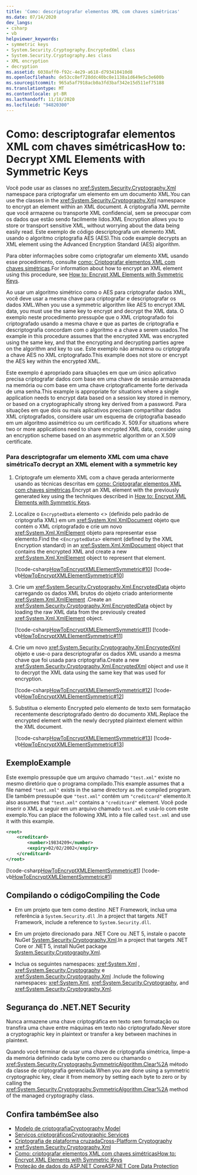 ```yaml
---
title: 'Como: descriptografar elementos XML com chaves simétricas'
ms.date: 07/14/2020
dev_langs:
- csharp
- vb
helpviewer_keywords:
- symmetric keys
- System.Security.Cryptography.EncryptedXml class
- System.Security.Cryptography.Aes class
- XML encryption
- decryption
ms.assetid: 6038aff0-f92c-4e29-a618-d793410410d8
ms.openlocfilehash: de53cc8ef728ddc40bc8e1138a1d649e5c3e600b
ms.sourcegitcommit: 965a5af7918acb0a3fd3baf342e15d511ef75188
ms.translationtype: MT
ms.contentlocale: pt-BR
ms.lasthandoff: 11/18/2020
ms.locfileid: "94820300"
---
```

# <a name="how-to-decrypt-xml-elements-with-symmetric-keys"></a><span data-ttu-id="4c95a-102">Como: descriptografar elementos XML com chaves simétricas</span><span class="sxs-lookup"><span data-stu-id="4c95a-102">How to: Decrypt XML Elements with Symmetric Keys</span></span>

<span data-ttu-id="4c95a-103">Você pode usar as classes no <xref:System.Security.Cryptography.Xml> namespace para criptografar um elemento em um documento XML.</span><span class="sxs-lookup"><span data-stu-id="4c95a-103">You can use the classes in the <xref:System.Security.Cryptography.Xml> namespace to encrypt an element within an XML document.</span></span>  <span data-ttu-id="4c95a-104">A criptografia XML permite que você armazene ou transporte XML confidencial, sem se preocupar com os dados que estão sendo facilmente lidos.</span><span class="sxs-lookup"><span data-stu-id="4c95a-104">XML Encryption allows you to store or transport sensitive XML, without worrying about the data being easily read.</span></span>  <span data-ttu-id="4c95a-105">Este exemplo de código descriptografa um elemento XML usando o algoritmo criptografia AES (AES).</span><span class="sxs-lookup"><span data-stu-id="4c95a-105">This code example decrypts an XML element using the Advanced Encryption Standard (AES) algorithm.</span></span>
  
 <span data-ttu-id="4c95a-106">Para obter informações sobre como criptografar um elemento XML usando esse procedimento, consulte [como: Criptografar elementos XML com chaves simétricas](how-to-encrypt-xml-elements-with-symmetric-keys.md).</span><span class="sxs-lookup"><span data-stu-id="4c95a-106">For information about how to encrypt an XML element using this procedure, see [How to: Encrypt XML Elements with Symmetric Keys](how-to-encrypt-xml-elements-with-symmetric-keys.md).</span></span>  
  
 <span data-ttu-id="4c95a-107">Ao usar um algoritmo simétrico como o AES para criptografar dados XML, você deve usar a mesma chave para criptografar e descriptografar os dados XML.</span><span class="sxs-lookup"><span data-stu-id="4c95a-107">When you use a symmetric algorithm like AES to encrypt XML data, you must use the same key to encrypt and decrypt the XML data.</span></span>  <span data-ttu-id="4c95a-108">O exemplo neste procedimento pressupõe que o XML criptografado foi criptografado usando a mesma chave e que as partes de criptografia e descriptografia concordam com o algoritmo e a chave a serem usados.</span><span class="sxs-lookup"><span data-stu-id="4c95a-108">The example in this procedure assumes that the encrypted XML was encrypted using the same key, and that the encrypting and decrypting parties agree on the algorithm and key to use.</span></span>  <span data-ttu-id="4c95a-109">Este exemplo não armazena ou criptografa a chave AES no XML criptografado.</span><span class="sxs-lookup"><span data-stu-id="4c95a-109">This example does not store or encrypt the AES key within the encrypted XML.</span></span>  
  
 <span data-ttu-id="4c95a-110">Este exemplo é apropriado para situações em que um único aplicativo precisa criptografar dados com base em uma chave de sessão armazenada na memória ou com base em uma chave criptograficamente forte derivada de uma senha.</span><span class="sxs-lookup"><span data-stu-id="4c95a-110">This example is appropriate for situations where a single application needs to encrypt data based on a session key stored in memory, or based on a cryptographically strong key derived from a password.</span></span>  <span data-ttu-id="4c95a-111">Para situações em que dois ou mais aplicativos precisam compartilhar dados XML criptografados, considere usar um esquema de criptografia baseado em um algoritmo assimétrico ou um certificado X. 509.</span><span class="sxs-lookup"><span data-stu-id="4c95a-111">For situations where two or more applications need to share encrypted XML data, consider using an encryption scheme based on an asymmetric algorithm or an X.509 certificate.</span></span>  
  
### <a name="to-decrypt-an-xml-element-with-a-symmetric-key"></a><span data-ttu-id="4c95a-112">Para descriptografar um elemento XML com uma chave simétrica</span><span class="sxs-lookup"><span data-stu-id="4c95a-112">To decrypt an XML element with a symmetric key</span></span>  
  
1. <span data-ttu-id="4c95a-113">Criptografe um elemento XML com a chave gerada anteriormente usando as técnicas descritas em [como: Criptografar elementos XML com chaves simétricas](how-to-encrypt-xml-elements-with-symmetric-keys.md).</span><span class="sxs-lookup"><span data-stu-id="4c95a-113">Encrypt an XML element with the previously generated key using the techniques described in [How to: Encrypt XML Elements with Symmetric Keys](how-to-encrypt-xml-elements-with-symmetric-keys.md).</span></span>  
  
2. <span data-ttu-id="4c95a-114">Localize o `EncryptedData` elemento <> (definido pelo padrão de criptografia XML) em um <xref:System.Xml.XmlDocument> objeto que contém o XML criptografado e crie um novo <xref:System.Xml.XmlElement> objeto para representar esse elemento.</span><span class="sxs-lookup"><span data-stu-id="4c95a-114">Find the <`EncryptedData`> element (defined by the XML Encryption standard) in an <xref:System.Xml.XmlDocument> object that contains the encrypted XML and create a new <xref:System.Xml.XmlElement> object to represent that element.</span></span>  
  
     [!code-csharp[HowToEncryptXMLElementSymmetric#10](../../../samples/snippets/csharp/VS_Snippets_CLR/HowToEncryptXMLElementSymmetric/cs/sample.cs#10)]
     [!code-vb[HowToEncryptXMLElementSymmetric#10](../../../samples/snippets/visualbasic/VS_Snippets_CLR/HowToEncryptXMLElementSymmetric/vb/sample.vb#10)]  
  
3. <span data-ttu-id="4c95a-115">Crie um <xref:System.Security.Cryptography.Xml.EncryptedData> objeto carregando os dados XML brutos do objeto criado anteriormente <xref:System.Xml.XmlElement> .</span><span class="sxs-lookup"><span data-stu-id="4c95a-115">Create an <xref:System.Security.Cryptography.Xml.EncryptedData> object by loading the raw XML data from the previously created <xref:System.Xml.XmlElement> object.</span></span>  
  
     [!code-csharp[HowToEncryptXMLElementSymmetric#11](../../../samples/snippets/csharp/VS_Snippets_CLR/HowToEncryptXMLElementSymmetric/cs/sample.cs#11)]
     [!code-vb[HowToEncryptXMLElementSymmetric#11](../../../samples/snippets/visualbasic/VS_Snippets_CLR/HowToEncryptXMLElementSymmetric/vb/sample.vb#11)]  
  
4. <span data-ttu-id="4c95a-116">Crie um novo <xref:System.Security.Cryptography.Xml.EncryptedXml> objeto e use-o para descriptografar os dados XML usando a mesma chave que foi usada para criptografia.</span><span class="sxs-lookup"><span data-stu-id="4c95a-116">Create a new <xref:System.Security.Cryptography.Xml.EncryptedXml> object and use it to decrypt the XML data using the same key that was used for encryption.</span></span>  
  
     [!code-csharp[HowToEncryptXMLElementSymmetric#12](../../../samples/snippets/csharp/VS_Snippets_CLR/HowToEncryptXMLElementSymmetric/cs/sample.cs#12)]
     [!code-vb[HowToEncryptXMLElementSymmetric#12](../../../samples/snippets/visualbasic/VS_Snippets_CLR/HowToEncryptXMLElementSymmetric/vb/sample.vb#12)]  
  
5. <span data-ttu-id="4c95a-117">Substitua o elemento Encrypted pelo elemento de texto sem formatação recentemente descriptografado dentro do documento XML.</span><span class="sxs-lookup"><span data-stu-id="4c95a-117">Replace the encrypted element with the newly decrypted plaintext element within the XML document.</span></span>  
  
     [!code-csharp[HowToEncryptXMLElementSymmetric#13](../../../samples/snippets/csharp/VS_Snippets_CLR/HowToEncryptXMLElementSymmetric/cs/sample.cs#13)]
     [!code-vb[HowToEncryptXMLElementSymmetric#13](../../../samples/snippets/visualbasic/VS_Snippets_CLR/HowToEncryptXMLElementSymmetric/vb/sample.vb#13)]  
  
## <a name="example"></a><span data-ttu-id="4c95a-118">Exemplo</span><span class="sxs-lookup"><span data-stu-id="4c95a-118">Example</span></span>  
 <span data-ttu-id="4c95a-119">Este exemplo pressupõe que um arquivo chamado `"test.xml"` existe no mesmo diretório que o programa compilado.</span><span class="sxs-lookup"><span data-stu-id="4c95a-119">This example assumes that a file named `"test.xml"` exists in the same directory as the compiled program.</span></span>  <span data-ttu-id="4c95a-120">Ele também pressupõe que `"test.xml"` contém um `"creditcard"` elemento.</span><span class="sxs-lookup"><span data-stu-id="4c95a-120">It also assumes that `"test.xml"` contains a `"creditcard"` element.</span></span>  <span data-ttu-id="4c95a-121">Você pode inserir o XML a seguir em um arquivo chamado `test.xml` e usá-lo com este exemplo.</span><span class="sxs-lookup"><span data-stu-id="4c95a-121">You can place the following XML into a file called `test.xml` and use it with this example.</span></span>  
  
```xml  
<root>  
    <creditcard>  
        <number>19834209</number>  
        <expiry>02/02/2002</expiry>  
    </creditcard>  
</root>  
```  
  
 [!code-csharp[HowToEncryptXMLElementSymmetric#1](../../../samples/snippets/csharp/VS_Snippets_CLR/HowToEncryptXMLElementSymmetric/cs/sample.cs#1)]
 [!code-vb[HowToEncryptXMLElementSymmetric#1](../../../samples/snippets/visualbasic/VS_Snippets_CLR/HowToEncryptXMLElementSymmetric/vb/sample.vb#1)]  
  
## <a name="compiling-the-code"></a><span data-ttu-id="4c95a-122">Compilando o código</span><span class="sxs-lookup"><span data-stu-id="4c95a-122">Compiling the Code</span></span>  
  
- <span data-ttu-id="4c95a-123">Em um projeto que tem como destino .NET Framework, inclua uma referência a `System.Security.dll` .</span><span class="sxs-lookup"><span data-stu-id="4c95a-123">In a project that targets .NET Framework, include a reference to `System.Security.dll`.</span></span>

- <span data-ttu-id="4c95a-124">Em um projeto direcionado para .NET Core ou .NET 5, instale o pacote NuGet [System.Security.Cryptography.Xml](https://www.nuget.org/packages/System.Security.Cryptography.Xml).</span><span class="sxs-lookup"><span data-stu-id="4c95a-124">In a project that targets .NET Core or .NET 5, install NuGet package [System.Security.Cryptography.Xml](https://www.nuget.org/packages/System.Security.Cryptography.Xml).</span></span>
  
- <span data-ttu-id="4c95a-125">Inclua os seguintes namespaces: <xref:System.Xml> , <xref:System.Security.Cryptography> e <xref:System.Security.Cryptography.Xml> .</span><span class="sxs-lookup"><span data-stu-id="4c95a-125">Include the following namespaces: <xref:System.Xml>, <xref:System.Security.Cryptography>, and <xref:System.Security.Cryptography.Xml>.</span></span>  
  
## <a name="net-security"></a><span data-ttu-id="4c95a-126">Segurança do .NET</span><span class="sxs-lookup"><span data-stu-id="4c95a-126">.NET Security</span></span>
  
<span data-ttu-id="4c95a-127">Nunca armazene uma chave criptográfica em texto sem formatação ou transfira uma chave entre máquinas em texto não criptografado.</span><span class="sxs-lookup"><span data-stu-id="4c95a-127">Never store a cryptographic key in plaintext or transfer a key between machines in plaintext.</span></span>  
  
<span data-ttu-id="4c95a-128">Quando você terminar de usar uma chave de criptografia simétrica, limpe-a da memória definindo cada byte como zero ou chamando o <xref:System.Security.Cryptography.SymmetricAlgorithm.Clear%2A> método da classe de criptografia gerenciada.</span><span class="sxs-lookup"><span data-stu-id="4c95a-128">When you are done using a symmetric cryptographic key, clear it from memory by setting each byte to zero or by calling the <xref:System.Security.Cryptography.SymmetricAlgorithm.Clear%2A> method of the managed cryptography class.</span></span>  
  
## <a name="see-also"></a><span data-ttu-id="4c95a-129">Confira também</span><span class="sxs-lookup"><span data-stu-id="4c95a-129">See also</span></span>

- [<span data-ttu-id="4c95a-130">Modelo de criptografia</span><span class="sxs-lookup"><span data-stu-id="4c95a-130">Cryptography Model</span></span>](cryptography-model.md)
- [<span data-ttu-id="4c95a-131">Serviços criptográficos</span><span class="sxs-lookup"><span data-stu-id="4c95a-131">Cryptographic Services</span></span>](cryptographic-services.md)
- [<span data-ttu-id="4c95a-132">Criptografia de plataforma cruzada</span><span class="sxs-lookup"><span data-stu-id="4c95a-132">Cross-Platform Cryptography</span></span>](cross-platform-cryptography.md)
- <xref:System.Security.Cryptography.Xml>
- [<span data-ttu-id="4c95a-133">Como: criptografar elementos XML com chaves simétricas</span><span class="sxs-lookup"><span data-stu-id="4c95a-133">How to: Encrypt XML Elements with Symmetric Keys</span></span>](how-to-encrypt-xml-elements-with-symmetric-keys.md)
- [<span data-ttu-id="4c95a-134">Proteção de dados do ASP.NET Core</span><span class="sxs-lookup"><span data-stu-id="4c95a-134">ASP.NET Core Data Protection</span></span>](/aspnet/core/security/data-protection/introduction)
